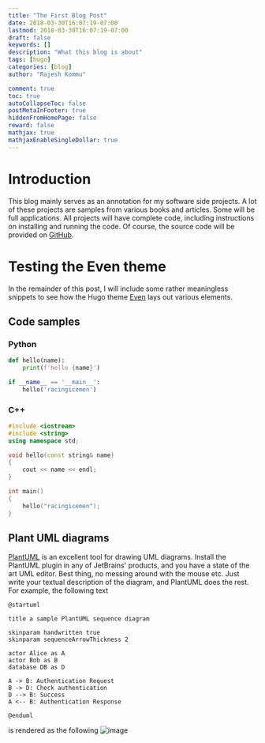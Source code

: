 ```yaml
---
title: "The First Blog Post"
date: 2018-03-30T16:07:19-07:00
lastmod: 2018-03-30T16:07:19-07:00
draft: false
keywords: []
description: "What this blog is about"
tags: [hugo]
categories: [blog]
author: "Rajesh Kommu"

comment: true
toc: true
autoCollapseToc: false
postMetaInFooter: true
hiddenFromHomePage: false
reward: false
mathjax: true
mathjaxEnableSingleDollar: true
---
```

# Introduction

This blog mainly serves as an annotation for my software side projects. A lot of these projects are samples
from various books and articles. Some will be full applications. All projects will have complete code, 
including instructions on installing and running the code. Of course, the source code will be provided on 
[GitHub](https://github.com/racingicemen).

# Testing the Even theme
In the remainder of this post, I will include some rather meaningless snippets to see how the Hugo theme
[Even](https://github.com/olOwOlo/hugo-theme-even) lays out various elements.

## Code samples

### Python
```python
def hello(name):
    print(f'hello {name}')

if __name__ == '__main__':
    hello('racingicemen')
```

### C++
```cpp
#include <iostream>
#include <string>
using namespace std;

void hello(const string& name)
{
    cout << name << endl;
}

int main()
{
    hello("racingicemen");
}
```

## Plant UML diagrams
[PlantUML](http://plantuml.com) is an excellent tool for drawing UML diagrams. Install the PlantUML plugin 
in any of JetBrains' products, and you have a state of the art UML editor. Best thing, no messing around 
with the mouse etc. Just write your textual description of the diagram, and PlantUML does the rest. For 
example, the following text

```
@startuml

title a sample PlantUML sequence diagram

skinparam handwritten true
skinparam sequenceArrowThickness 2

actor Alice as A
actor Bob as B
database DB as D

A -> B: Authentication Request
B -> D: Check authentication
D --> B: Success
A <-- B: Authentication Response

@enduml
```

is rendered as the following ![image](img/test.png)